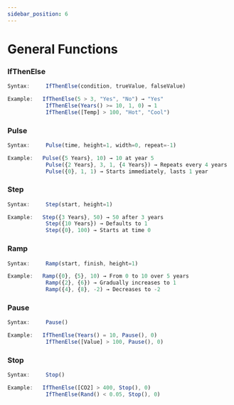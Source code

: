 ```yaml
---
sidebar_position: 6
---
```

# General Functions
### IfThenElse
```jsx title="Tests a condition and returns one of two values:"
Syntax:     IfThenElse(condition, trueValue, falseValue)

Example:   IfThenElse(5 > 3, "Yes", "No") → "Yes"
            IfThenElse(Years() >= 10, 1, 0) → 1
            IfThenElse([Temp] > 100, "Hot", "Cool")
```
### Pulse
```jsx title="Generates a pulse at a specified time:"
Syntax:     Pulse(time, height=1, width=0, repeat=-1)

Example:   Pulse({5 Years}, 10) → 10 at year 5
            Pulse({2 Years}, 3, 1, {4 Years}) → Repeats every 4 years
            Pulse({0}, 1, 1) → Starts immediately, lasts 1 year
```
### Step
```jsx title="Jumps to a new value at a specific time:"
Syntax:     Step(start, height=1)

Example:   Step({3 Years}, 50) → 50 after 3 years
            Step({10 Years}) → Defaults to 1
            Step({0}, 100) → Starts at time 0
```
### Ramp
```jsx title="Rises linearly to a specified height:"
Syntax:     Ramp(start, finish, height=1)

Example:   Ramp({0}, {5}, 10) → From 0 to 10 over 5 years
            Ramp({2}, {6}) → Gradually increases to 1
            Ramp({4}, {8}, -2) → Decreases to -2
```
### Pause
```jsx title="Temporarily pauses the simulation:"
Syntax:     Pause()

Example:   IfThenElse(Years() = 10, Pause(), 0)
            IfThenElse([Value] > 100, Pause(), 0)
```
### Stop
```jsx title="Stops the simulation immediately:"
Syntax:     Stop()

Example:   IfThenElse([CO2] > 400, Stop(), 0)
            IfThenElse(Rand() < 0.05, Stop(), 0)
```
